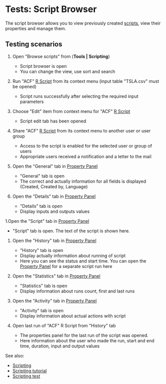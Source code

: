 <!-- TITLE: Tests: Script Browser -->
<!-- SUBTITLE: -->

# Tests: Script Browser

The script browser allows you to view previously created [scripts](../compute/scripting.md), 
view their properties and manage them.

## Testing scenarios

1. Open "Browse scripts" from (**Tools | Scripting**)
   * Script browser is open
   * You can change the view, use sort and search

1. Run "ACF" [R Script](../compute/scripting.md) from its context menu (input table "TSLA.csv" must be opened)
   * Script runs successfully after selecting the required input parameters

1. Choose "Edit" item from context menu for "ACF" [R Script](../compute/scripting.md)  
   * Script edit tab has been opened

1. Share "ACF" [R Script](../compute/scripting.md) from its context menu to another user or user group
   * Access to the script is enabled for the selected user or group of users
   * Appropriate users received a notification and a letter to the mail

1. Open the "General" tab in [Property Panel](../features/property-panel.md)
   * "General" tab is open 
   * The correct and actually information for all fields is displayed (Created, Created by, Language)

1. Open the "Details" tab in [Property Panel](../features/property-panel.md)
   * "Details" tab is open
   * Display inputs and outputs values

1.Open the "Script" tab in [Property Panel](../features/property-panel.md)
   * "Script" tab is open. The text of the script is shown here. 

1. Open the "History" tab in [Property Panel](../features/property-panel.md)
   * "History" tab is open
   * Display actually information about running of script
   * Here you can see the status and start time. You can open the [Property Panel](../features/property-panel.md) for a separate script run here

1. Open the "Statistics" tab in [Property Panel](../features/property-panel.md)
   * "Statistics" tab is open
   * Display information about runs count, first and last runs

1. Open the "Activity" tab in [Property Panel](../features/property-panel.md)
   * "Activity" tab is open
   * Display information about actual actions with script

1. Open last run of "ACF" R Script from "History" tab
   * The properties panel for the last run of the script was opened.
   * Here information about the user who made the run, start and end time, duration, input and output values

See also:
  * [Scripting](../compute/scripting.md)
  * [Scripting tutorial](../_internal/tutorials/scripting.md)
  * [Scripting test](../tests/scripting-test.md)

